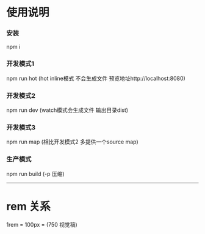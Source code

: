 # 使用说明
### 安装
npm i
### 开发模式1
npm run hot		(hot inline模式 不会生成文件 预览地址http://localhost:8080)
### 开发模式2
npm run dev		(watch模式会生成文件 输出目录dist)
### 开发模式3
npm run map		(相比开发模式2 多提供一个source map)
### 生产模式
npm run build	(-p 压缩)
- - -
# rem 关系
1rem = 100px = (750 视觉稿)
